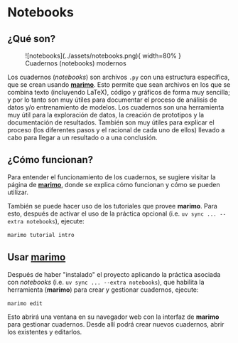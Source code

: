 # Notebooks

## ¿Qué son?

<figure markdown>
  ![notebooks](../assets/notebooks.png){ width=80% }
  <figcaption>Cuadernos (notebooks) modernos</figcaption>
</figure>

Los cuadernos (_notebooks_) son archivos `.py` con una estructura específica, que se crean usando [**marimo**](https://marimo.io/). Esto permite que sean archivos en los que se combina texto (incluyendo LaTeX), código y gráficos de forma muy sencilla; y por lo tanto son muy útiles para documentar el proceso de análisis de datos y/o entrenamiento de modelos. Los cuadernos son una herramienta muy útil para la exploración de datos, la creación de prototipos y la documentación de resultados. También son muy útiles para explicar el proceso (los diferentes pasos y el racional de cada uno de ellos) llevado a cabo para llegar a un resultado o a una conclusión.

## ¿Cómo funcionan?

Para entender el funcionamiento de los cuadernos, se sugiere visitar la página de [**marimo**](https://marimo.io/), donde se explica cómo funcionan y cómo se pueden utilizar.

También se puede hacer uso de los tutoriales que provee **marimo**. Para esto, después de activar el uso de la práctica opcional (i.e. `uv sync ... --extra notebooks`), ejecute:

```sh
marimo tutorial intro
```

## Usar [marimo](https://marimo.io/)

Después de haber "instalado" el proyecto aplicando la práctica asociada con _notebooks_ (i.e. `uv sync ... --extra notebooks`), que habilita la herramienta (**marimo**) para crear y gestionar cuadernos, ejecute:

```sh
marimo edit
```

Esto abrirá una ventana en su navegador web con la interfaz de **marimo** para gestionar cuadernos. Desde allí podrá crear nuevos cuadernos, abrir los existentes y editarlos.
